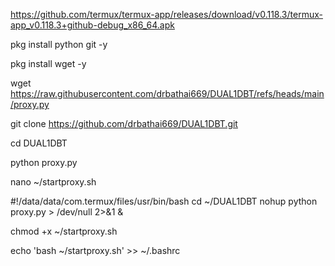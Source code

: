 
https://github.com/termux/termux-app/releases/download/v0.118.3/termux-app_v0.118.3+github-debug_x86_64.apk

pkg install python git -y

pkg install wget -y

wget https://raw.githubusercontent.com/drbathai669/DUAL1DBT/refs/heads/main/proxy.py

git clone https://github.com/drbathai669/DUAL1DBT.git

cd DUAL1DBT

python proxy.py

nano ~/startproxy.sh

#!/data/data/com.termux/files/usr/bin/bash cd ~/DUAL1DBT nohup python proxy.py > /dev/null 2>&1 &

chmod +x ~/startproxy.sh

echo 'bash ~/startproxy.sh' >> ~/.bashrc
